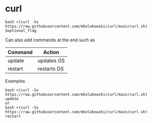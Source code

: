 # curl

```
bash <(curl -Ss https://raw.githubusercontent.com/mkolakowski/curl/main/curl.sh) $optional_flag
```
Can also add commands at the end such as


| Command | Action |
| ------ | ------ |
| update | updates OS |
| restart | restarts OS |

Examples
```
bash <(curl -Ss https://raw.githubusercontent.com/mkolakowski/curl/main/curl.sh) update
or
bash <(curl -Ss https://raw.githubusercontent.com/mkolakowski/curl/main/curl.sh) restart
```
